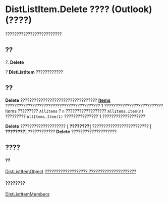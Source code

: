 
# DistListItem.Delete ???? (Outlook)(????)

?????????????????????????


## ??

 _?_. **Delete**

 _?_ **DistListItem** ????????????


## ??

 **Delete** ?????????????????????????????????? **[Items](441820e7-5fe8-e5ef-83c0-9c87fd3dc9e3.md)** ?????????????????????????????????????????? 1 ?????????????????????????? items ????????? `AllItems` ? `n` ?????????????????? `AllItems.Item(n)` ????????? `AllItems.Item(1)` ??????????????? 1 ???????????????????

 **Delete** ???????????????????? [ **????????**] ????????????????????????? [ **????????**] ???????????? **Delete** ????????????????????


## ????


#### ??


[DistListItemObject](027c3986-abff-d9b1-ecc2-26d60805e952.md)
[??????????????????? ?????????????????????](359a416b-43d4-396e-e348-5624c4ca3599.md)
#### ????????


[DistListItemMembers](http://msdn.microsoft.com/library/3ba4af84-ce84-61d9-1bc9-fab41bf6f125%28Office.15%29.aspx)